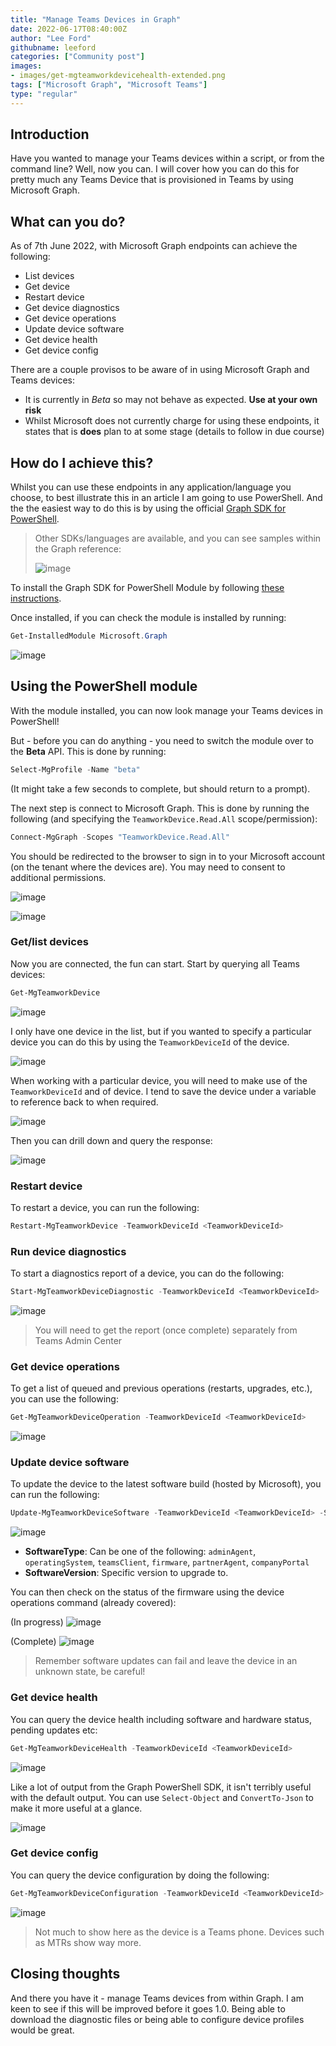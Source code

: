 ```yaml
---
title: "Manage Teams Devices in Graph"
date: 2022-06-17T08:40:00Z
author: "Lee Ford"
githubname: leeford
categories: ["Community post"]
images:
- images/get-mgteamworkdevicehealth-extended.png
tags: ["Microsoft Graph", "Microsoft Teams"]
type: "regular"
---
```


## Introduction

Have you wanted to manage your Teams devices within a script, or from the command line? Well, now you can. I will cover how you can do this for pretty much any Teams Device that is provisioned in Teams by using Microsoft Graph.

## What can you do?

As of 7th June 2022, with Microsoft Graph endpoints can achieve the following:

* List devices
* Get device
* Restart device
* Get device diagnostics
* Get device operations
* Update device software
* Get device health
* Get device config

There are a couple provisos to be aware of in using Microsoft Graph and Teams devices:

* It is currently in *Beta* so may not behave as expected. **Use at your own risk**
* Whilst Microsoft does not currently charge for using these endpoints, it states that is **does** plan to at some stage (details to follow in due course)

## How do I achieve this?

Whilst you can use these endpoints in any application/language you choose, to best illustrate this in an article I am going to use PowerShell. And the the easiest way to do this is by using the official [Graph SDK for PowerShell](https://docs.microsoft.com/en-us/powershell/microsoftgraph/overview?view=graph-powershell-1.0).

> Other SDKs/languages are available, and you can see samples within the Graph reference:
>
> ![image](./images/sdks.png)

To install the Graph SDK for PowerShell Module by following [these instructions](https://docs.microsoft.com/en-us/powershell/microsoftgraph/installation?view=graph-powershell-1.0).

Once installed, if you can check the module is installed by running:

```powershell
Get-InstalledModule Microsoft.Graph
```

![image](./images/graph-powershell-module.png)

## Using the PowerShell module

With the module installed, you can now look manage your Teams devices in PowerShell!

But - before you can do anything - you need to switch the module over to the **Beta** API. This is done by running:

```powershell
Select-MgProfile -Name "beta"
```

(It might take a few seconds to complete, but should return to a prompt).

The next step is connect to Microsoft Graph. This is done by running the following (and specifying the `TeamworkDevice.Read.All` scope/permission):

```powershell
Connect-MgGraph -Scopes "TeamworkDevice.Read.All"
```

You should be redirected to the browser to sign in to your Microsoft account (on the tenant where the devices are). You may need to consent to additional permissions.

![image](./images/consent-permission.png)

![image](./images/connect-mggraph.png)

### Get/list devices

Now you are connected, the fun can start. Start by querying all Teams devices:

```powershell
Get-MgTeamworkDevice
```

![image](./images/get-mgteamworkdevice.png)

I only have one device in the list, but if you wanted to specify a particular device you can do this by using the `TeamworkDeviceId` of the device.

![image](./images/get-mgteamworkdevice-2.png)

When working with a particular device, you will need to make use of the `TeamworkDeviceId` and of device. I tend to save the device under a variable to reference back to when required.

![image](./images/get-mgteamworkdevice-3.png)

Then you can drill down and query the response:

![image](./images/get-mgteamworkdevice-4.png)

### Restart device

To restart a device, you can run the following:

```powershell
Restart-MgTeamworkDevice -TeamworkDeviceId <TeamworkDeviceId>
```

### Run device diagnostics

To start a diagnostics report of a device, you can do the following:

```powershell
Start-MgTeamworkDeviceDiagnostic -TeamworkDeviceId <TeamworkDeviceId>
```

![image](./images/start-mgteamworkdevicediagnostic.png)

> You will need to get the report (once complete) separately from Teams Admin Center

### Get device operations

To get a list of queued and previous operations (restarts, upgrades, etc.), you can use the following:

```powershell
Get-MgTeamworkDeviceOperation -TeamworkDeviceId <TeamworkDeviceId>
```

![image](./images/get-mgteamdeviceoperation.png)

### Update device software

To update the device to the latest software build (hosted by Microsoft), you can run the following:

```powershell
Update-MgTeamworkDeviceSoftware -TeamworkDeviceId <TeamworkDeviceId> -SoftwareType <SoftwareType> -SoftwareVersion <SoftwareVersion>
```

![image](./images/update-mgteamworkdevicesoftware.png)

* **SoftwareType**: Can be one of the following: `adminAgent`, `operatingSystem`, `teamsClient`, `firmware`, `partnerAgent`, `companyPortal`
* **SoftwareVersion**: Specific version to upgrade to.

You can then check on the status of the firmware using the device operations command (already covered):

(In progress)
![image](./images/in-progress-upgrade.png)

(Complete)
![image](./images/completed-upgrade.png)

> Remember software updates can fail and leave the device in an unknown state, be careful!

### Get device health

You can query the device health including software and hardware status, pending updates etc:

```powershell
Get-MgTeamworkDeviceHealth -TeamworkDeviceId <TeamworkDeviceId>
```

![image](./images/get-mgteamworkdevicehealth.png)

Like a lot of output from the Graph PowerShell SDK, it isn't terribly useful with the default output. You can use `Select-Object` and `ConvertTo-Json` to make it more useful at a glance.

![image](./images/get-mgteamworkdevicehealth-extended.png)

### Get device config

You can query the device configuration by doing the following:

```powershell
Get-MgTeamworkDeviceConfiguration -TeamworkDeviceId <TeamworkDeviceId>
```

![image](./images/get-mgteamworkdeviceconfiguration.png)

> Not much to show here as the device is a Teams phone. Devices such as MTRs show way more.

## Closing thoughts

And there you have it - manage Teams devices from within Graph. I am keen to see if this will be improved before it goes 1.0. Being able to download the diagnostic files or being able to configure device profiles would be great.
